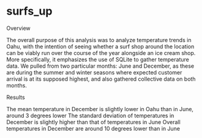 # surfs_up


Overview

The overall purpose of this analysis was to analyze temperature trends in Oahu, with the intention of seeing whether a surf shop around the location can be viably run over the course of the year alongside an ice cream shop. More specifically, it emphasizes the use of SQLite to gather temperature data. We pulled from two particular months: June and December, as these are during the summer and winter seasons where expected customer arrival is at its supposed highest, and also gathered collective data on both months.

Results

The mean temperature in December is slightly lower in Oahu than in June, around 3 degrees lower
The standard deviation of temperatures in December is slightly higher than that of temperatures in June
Overall temperatures in December are around 10 degrees lower than in June
